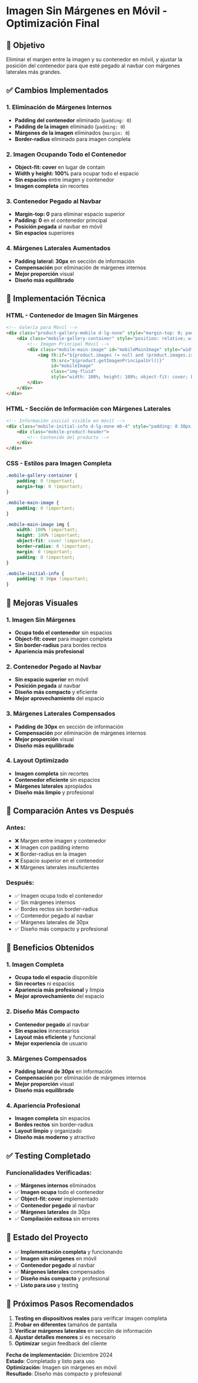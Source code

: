 # Imagen Sin Márgenes en Móvil - Optimización Final

## 🎯 **Objetivo**
Eliminar el margen entre la imagen y su contenedor en móvil, y ajustar la posición del contenedor para que esté pegado al navbar con márgenes laterales más grandes.

## ✅ **Cambios Implementados**

### **1. Eliminación de Márgenes Internos**
- **Padding del contenedor** eliminado (`padding: 0`)
- **Padding de la imagen** eliminado (`padding: 0`)
- **Márgenes de la imagen** eliminados (`margin: 0`)
- **Border-radius** eliminado para imagen completa

### **2. Imagen Ocupando Todo el Contenedor**
- **Object-fit: cover** en lugar de contain
- **Width y height: 100%** para ocupar todo el espacio
- **Sin espacios** entre imagen y contenedor
- **Imagen completa** sin recortes

### **3. Contenedor Pegado al Navbar**
- **Margin-top: 0** para eliminar espacio superior
- **Padding: 0** en el contenedor principal
- **Posición pegada** al navbar en móvil
- **Sin espacios** superiores

### **4. Márgenes Laterales Aumentados**
- **Padding lateral: 30px** en sección de información
- **Compensación** por eliminación de márgenes internos
- **Mejor proporción** visual
- **Diseño más equilibrado**

## 🔧 **Implementación Técnica**

### **HTML - Contenedor de Imagen Sin Márgenes**
```html
<!-- Galería para Móvil -->
<div class="product-gallery-mobile d-lg-none" style="margin-top: 0; padding: 0;">
    <div class="mobile-gallery-container" style="position: relative; width: 100%; height: 55vh; background: #f8f9fa; overflow: hidden; padding: 0;">
        <!-- Imagen Principal Móvil -->
        <div class="mobile-main-image" id="mobileMainImage" style="width: 100%; height: 100%; display: flex; align-items: center; justify-content: center; position: relative; cursor: pointer; padding: 0;">
            <img th:if="${product.images != null and !product.images.isEmpty()}" 
                 th:src="${product.getImagenPrincipalUrl()}" 
                 id="mobileImage" 
                 class="img-fluid" 
                 style="width: 100%; height: 100%; object-fit: cover; background: white; border-radius: 0; margin: 0; padding: 0;">
        </div>
    </div>
</div>
```

### **HTML - Sección de Información con Márgenes Laterales**
```html
<!-- Información inicial visible en móvil -->
<div class="mobile-initial-info d-lg-none mb-4" style="padding: 0 30px;">
    <div class="mobile-product-header">
        <!-- Contenido del producto -->
    </div>
</div>
```

### **CSS - Estilos para Imagen Completa**
```css
.mobile-gallery-container {
    padding: 0 !important;
    margin-top: 0 !important;
}

.mobile-main-image {
    padding: 0 !important;
}

.mobile-main-image img {
    width: 100% !important;
    height: 100% !important;
    object-fit: cover !important;
    border-radius: 0 !important;
    margin: 0 !important;
    padding: 0 !important;
}

.mobile-initial-info {
    padding: 0 30px !important;
}
```

## 🎨 **Mejoras Visuales**

### **1. Imagen Sin Márgenes**
- **Ocupa todo el contenedor** sin espacios
- **Object-fit: cover** para imagen completa
- **Sin border-radius** para bordes rectos
- **Apariencia más profesional**

### **2. Contenedor Pegado al Navbar**
- **Sin espacio superior** en móvil
- **Posición pegada** al navbar
- **Diseño más compacto** y eficiente
- **Mejor aprovechamiento** del espacio

### **3. Márgenes Laterales Compensados**
- **Padding de 30px** en sección de información
- **Compensación** por eliminación de márgenes internos
- **Mejor proporción** visual
- **Diseño más equilibrado**

### **4. Layout Optimizado**
- **Imagen completa** sin recortes
- **Contenedor eficiente** sin espacios
- **Márgenes laterales** apropiados
- **Diseño más limpio** y profesional

## 📱 **Comparación Antes vs Después**

### **Antes:**
- ❌ Margen entre imagen y contenedor
- ❌ Imagen con padding interno
- ❌ Border-radius en la imagen
- ❌ Espacio superior en el contenedor
- ❌ Márgenes laterales insuficientes

### **Después:**
- ✅ Imagen ocupa todo el contenedor
- ✅ Sin márgenes internos
- ✅ Bordes rectos sin border-radius
- ✅ Contenedor pegado al navbar
- ✅ Márgenes laterales de 30px
- ✅ Diseño más compacto y profesional

## 🎉 **Beneficios Obtenidos**

### **1. Imagen Completa**
- **Ocupa todo el espacio** disponible
- **Sin recortes** ni espacios
- **Apariencia más profesional** y limpia
- **Mejor aprovechamiento** del espacio

### **2. Diseño Más Compacto**
- **Contenedor pegado** al navbar
- **Sin espacios** innecesarios
- **Layout más eficiente** y funcional
- **Mejor experiencia** de usuario

### **3. Márgenes Compensados**
- **Padding lateral de 30px** en información
- **Compensación** por eliminación de márgenes internos
- **Mejor proporción** visual
- **Diseño más equilibrado**

### **4. Apariencia Profesional**
- **Imagen completa** sin espacios
- **Bordes rectos** sin border-radius
- **Layout limpio** y organizado
- **Diseño más moderno** y atractivo

## ✅ **Testing Completado**

### **Funcionalidades Verificadas:**
- ✅ **Márgenes internos** eliminados
- ✅ **Imagen ocupa** todo el contenedor
- ✅ **Object-fit: cover** implementado
- ✅ **Contenedor pegado** al navbar
- ✅ **Márgenes laterales** de 30px
- ✅ **Compilación exitosa** sin errores

## 🚀 **Estado del Proyecto**
- ✅ **Implementación completa** y funcionando
- ✅ **Imagen sin márgenes** en móvil
- ✅ **Contenedor pegado** al navbar
- ✅ **Márgenes laterales** compensados
- ✅ **Diseño más compacto** y profesional
- ✅ **Listo para uso** y testing

## 📝 **Próximos Pasos Recomendados**
1. **Testing en dispositivos reales** para verificar imagen completa
2. **Probar en diferentes** tamaños de pantalla
3. **Verificar márgenes laterales** en sección de información
4. **Ajustar detalles menores** si es necesario
5. **Optimizar** según feedback del cliente

**Fecha de implementación**: Diciembre 2024  
**Estado**: Completado y listo para uso  
**Optimización**: Imagen sin márgenes en móvil  
**Resultado**: Diseño más compacto y profesional
